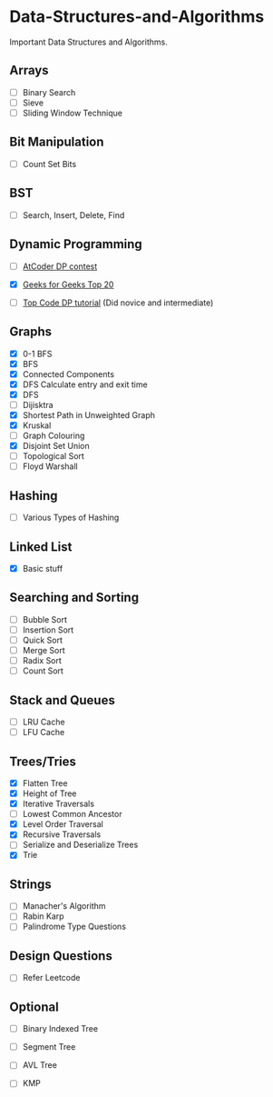 # Data-Structures-and-Algorithms

Important Data Structures and Algorithms.

## Arrays

- [ ] Binary Search
- [ ] Sieve
- [ ] Sliding Window Technique

## Bit Manipulation

- [ ] Count Set Bits

## BST

- [ ] Search, Insert, Delete, Find


## Dynamic Programming

- [ ] [AtCoder DP contest](https://atcoder.jp/contests/dp/tasks)

- [x] [Geeks for Geeks Top 20](https://www.geeksforgeeks.org/top-20-dynamic-programming-interview-questions/)

- [ ] [Top Code DP tutorial](https://www.topcoder.com/community/competitive-programming/tutorials/dynamic-programming-from-novice-to-advanced/) (Did novice and intermediate)

## Graphs

- [x] 0-1 BFS
- [x] BFS
- [x] Connected Components
- [x] DFS Calculate entry and exit time
- [x] DFS
- [ ] Dijisktra
- [x] Shortest Path in Unweighted Graph
- [x] Kruskal
- [ ] Graph Colouring
- [x] Disjoint Set Union
- [ ] Topological Sort
- [ ] Floyd Warshall

## Hashing

 - [ ] Various Types of Hashing

## Linked List

- [x] Basic stuff 

## Searching and Sorting

- [ ] Bubble Sort
- [ ] Insertion Sort
- [ ] Quick Sort
- [ ] Merge Sort
- [ ] Radix Sort
- [ ] Count Sort

## Stack and Queues

- [ ] LRU Cache
- [ ] LFU Cache

## Trees/Tries

- [x] Flatten Tree
- [x] Height of Tree
- [x] Iterative Traversals
- [ ] Lowest Common Ancestor
- [x] Level Order Traversal
- [x] Recursive Traversals
- [ ] Serialize and Deserialize Trees
- [x] Trie

## Strings

- [ ] Manacher's Algorithm
- [ ] Rabin Karp
- [ ] Palindrome Type Questions 

## Design Questions

- [ ] Refer Leetcode

## Optional 

- [ ] Binary Indexed Tree
- [ ] Segment Tree
- [ ] AVL Tree
- [ ] KMP








